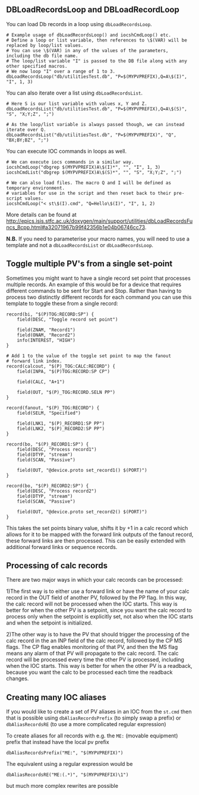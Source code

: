 ## DBLoadRecordsLoop and DBLoadRecordLoop

You can load Db records in a loop using `dbLoadRecordsLoop`.

```
# Example usage of dbLoadRecordsLoop() and iocshCmdLoop() etc.
# Define a loop or list variable, then references to \$(VAR) will be replaced by loop/list values.
# You can use \$(VAR) in any of the values of the parameters, including the db file name.
# The loop/list variable "I" is passed to the DB file along with any other specified macros.
# We now loop "I" over a range of 1 to 3.
dbLoadRecordsLoop("db/utilitiesTest.db", "P=$(MYPVPREFIX),Q=A\$(I)", "I", 1, 3)
```

You can also iterate over a list using `dbLoadRecordsList`.

```
# Here S is our list variable with values x, Y and Z.
dbLoadRecordsList("db/utilitiesTest.db", "P=$(MYPVPREFIX),Q=A\$(S)", "S", "X;Y;Z", ";")

# As the loop/list variable is always passed though, we can instead iterate over Q.
dbLoadRecordsList("db/utilitiesTest.db", "P=$(MYPVPREFIX)", "Q", "BX;BY;BZ", ";")
```

You can execute IOC commands in loops as well.

```
# We can execute iocs commands in a similar way.
iocshCmdLoop("dbgrep $(MYPVPREFIX)A\$(I)*", "", "I", 1, 3)
iocshCmdList("dbgrep $(MYPVPREFIX)A\$(S)*", "", "S", "X;Y;Z", ";")

# We can also load files. The macro Q and I will be defined as temporary environment.
# variables for use in the script and then reset back to their pre-script values.
iocshCmdLoop("< st\$(I).cmd", "Q=Hello\$(I)", "I", 1, 2)
```

More details can be found at http://epics.isis.stfc.ac.uk/doxygen/main/support/utilities/dbLoadRecordsFuncs_8cpp.html#a32071967b99f42356b1e04b06746cc73.

**N.B.** If you need to parameterise your macro names, you will need to use a template and not a `dbLoadRecordsList` or `dbLoadRecordsLoop`.

## Toggle multiple PV's from a single set-point

Sometimes you might want to have a single record set point that processes multiple records. An example of this would be for a device that requires different commands to be sent for Start and Stop. Rather than having to process two distinctly different records for each command you can use this template to toggle these from a single record:

```
record(bi, "$(P)TOG:RECORD:SP") {
	field(DESC, "Toggle record set point")
	
	field(ZNAM, "Record1")
	field(ONAM, "Record2")
	info(INTEREST, "HIGH")
}

# Add 1 to the value of the toggle set point to map the fanout 
# forward link index.
record(calcout, "$(P)_TOG:CALC:RECORD") {
	field(INPA, "$(P)TOG:RECORD:SP CP")
	
	field(CALC, "A+1")
	
	field(OUT, "$(P)_TOG:RECORD.SELN PP")
}

record(fanout, "$(P)_TOG:RECORD") {
	field(SELM, "Specified")
	
	field(LNK1, "$(P)_RECORD1:SP PP")
	field(LNK2, "$(P)_RECORD2:SP PP")
}

record(bo, "$(P)_RECORD1:SP") {
	field(DESC, "Process record1")
	field(DTYP, "stream")
	field(SCAN, "Passive")
	
	field(OUT, "@device.proto set_record1() $(PORT)")
}

record(bo, "$(P)_RECORD2:SP") {
	field(DESC, "Process record2")
	field(DTYP, "stream")
	field(SCAN, "Passive")
	
	field(OUT, "@device.proto set_record2() $(PORT)")
}
```

This takes the set points binary value, shifts it by +1 in a calc record which allows for it to be mapped with the forward link outputs of the fanout record, these forward links are then processed. This can be easily extended with additional forward links or sequence records.

## Processing of calc records

There are two major ways in which your calc records can be processed:

1)The first way is to either use a forward link or have the name of your calc record in the OUT field of another PV, followed by the PP flag. In this way, the calc record will not be processed when the IOC starts. This way is better for when the other PV is a setpoint, since you want the calc record to process only when the setpoint is explicitly set, not also when the IOC starts and when the setpoint is initialized.

2)The other way is to have the PV that should trigger the processing of the calc record in the an INP field of the calc record, followed by the CP MS flags. The CP flag enables monitoring of that PV, and then the MS flag means any alarm of that PV will propagate to the calc record. The calc record will be processed every time the other PV is processed, including when the IOC starts. This way is better for when the other PV is a readback, because you want the calc to be processed each time the readback changes.

## Creating many IOC aliases

If you would like to create a set of PV aliases in an IOC from the `st.cmd` then that is possible using `dbAliasRecordsPrefix` (to simply swap a prefix) or `dbAliasRecordsRE` (to use a more complicated regular expression)

To create aliases for all records with e.g. the `ME:` (movable equipment) prefix that instead have the local pv prefix 
```
dbAliasRecordsPrefix("ME:", "$(MYPVPREFIX)")
```
The equivalent using a regular expression would be
```
dbAliasRecordsRE("ME:(.*)", "$(MYPVPREFIX)\1")
```
but much more complex rewrites are possible
